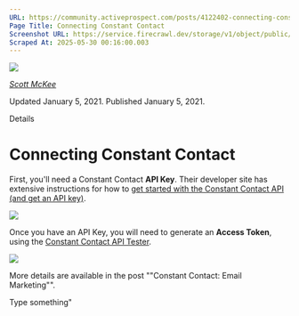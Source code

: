```yaml
---
URL: https://community.activeprospect.com/posts/4122402-connecting-constant-contact
Page Title: Connecting Constant Contact
Screenshot URL: https://service.firecrawl.dev/storage/v1/object/public/media/screenshot-f5fcef79-f8f9-46e7-ad82-229a83da793c.png
Scraped At: 2025-05-30 00:16:00.003
---
```


[![](https://content1.bloomfire.com/avatars/users/1317000/thumb/thumbnail.png?f=1617311121&Expires=1748567752&Signature=X9fj59kSmWD-4zTnYmepc5gKRqn2PVncexDVa9LApbv-iop7C63UHcLx-fmxxAoLfRrlGiNk-rg7X~UUep8r-a8vX6Tk1P1Bra5LYbgpGLC9HWJBpqE5XIPK4BasUHX4ECchDubxZawERW9evx5dHSjZn1wkV9E9~XY8T4kDPRHDwRQn~DCD7Juh~~yOnadsDl-CUOcQZiZBOlTYMLytIDjBPLpNmADr0avpxQbIwEmHzOpMn~QvpKFhZkCn29EcInQ9YaKnmkoXBT-FopoN74PSKZuhnhN8-uhwLbtvlUlJv~uQYG8ise8NP2nQS~BfpVJiWF1xeERmGTQWG1GzSg__&Key-Pair-Id=APKAIDFCFZ2UHE5LPIUA)](https://community.activeprospect.com/memberships/7557680-scott-mckee)

[_Scott McKee_](https://community.activeprospect.com/memberships/7557680-scott-mckee)

Updated January 5, 2021. Published January 5, 2021.

Details

# Connecting Constant Contact

First, you'll need a Constant Contact **API Key**. Their developer site has extensive instructions for how to [get started with the Constant Contact API (and get an API key)](https://developer.constantcontact.com/api_guide/getting_started.html).

![](https://content3.bloomfire.com/thumbnails/contents/002/445/643/original.png?f=1609881215&Expires=1748567753&Signature=JE-7VGTTBigxqkFUyjHaGvFK3kydQahbGerUbd~wBC738jUl~zSGw~xNxNdqAPXnR2FWhFpk0uKLEA04WBqZohLczFtDAsyyjQRzxgXR0PTU1aK0Kp-NPg2M16PTkoKjC9a7DMMKWaCDqez0Q4~4RqbZc0JwW72zSzIxxxLGCiv62w-kBGlEFQba71rNvlHuqXtkedadf7ScHiIbLXKHceK1HNSuRxjA5LULQPUaIRVMPj159t~QuaNl6JIJf2Xx14ie1Hab5wQ2o6JH7mNa5kZZ1LP11YwEsdGDFZkquDdW16h~TjOhnTtcNKTEb0RvBmvBy~Xm~XDJg7CdZbRtoQ__&Key-Pair-Id=APKAIDFCFZ2UHE5LPIUA)

Once you have an API Key, you will need to generate an **Access Token**, using the [Constant Contact API Tester](https://constantcontact.mashery.com/io-docs).

![](https://content2.bloomfire.com/thumbnails/contents/002/445/647/original.png?f=1609881303&Expires=1748567753&Signature=uOfCFZwLEoHpkJdSNYAJuc6UjHI7R7LRAv4QXsVFH6fXIPEOhlQdHHK52oFnJO1Fw8b07ESosdmRKjYA40jDGURxi0r-eFV2YDaIYMAC2X1PjrwwZwvAPM0mpD337dH5T81U2KjCn1UTNPhSAhLKjWCKcXxViJbVrSSBJiSxNZL~qyWMpYzEjf41GX-SAL6b40k-t71yI4irHbmWGeElXjprZw8ZCVMBwOXL5jDoa3o9Ujwq~u85wMxPSe~NIWvipUH-5DqoelcuDmDuqEyCQh2EFUEDVlF6X~tZ4259f0XQI0~auK62lolTrrUgRJbjjZldyMd8gnBEjbrYwnku6g__&Key-Pair-Id=APKAIDFCFZ2UHE5LPIUA)

More details are available in the post ""Constant Contact: Email Marketing"".

Type something"

